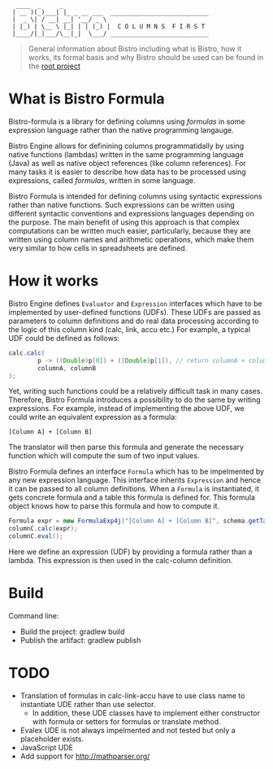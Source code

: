 ```
  ____  _     _
 | __ )(_)___| |_ _ __ ___  ___________________________
 |  _ \| / __| __| '__/ _ \ 
 | |_) | \__ \ |_| | | (_) |  C O L U M N S  F I R S T
 |____/|_|___/\__|_|  \___/ ___________________________
```

> General information about Bistro including what is Bistro, how it works, its formal basis and why Bistro should be used can be found in the [root project](https://github.com/asavinov/bistro)

# What is Bistro Formula

Bistro-formula is a library for defining columns using *formulas* in some expression language rather than the native programming langauge.

Bistro Engine allows for definining columns programmatidally by using native functions (lambdas) written in the same programming language (Java) as well as native object references (like column references). For many tasks it is easier to describe how data has to be processed using expressions, called *formulas*, written in some language.

Bistro Formula is intended for defining columns using syntactic expressions rather than native functions. Such expressions can be written using different syntactic conventions and expressions languages depending on the purpose. The main benefit of using this approach is that complex computations can be written much easier, particularly, because they are written using column names and arithmetic operations, which make them very similar to how cells in spreadsheets are defined.

# How it works

Bistro Engine defines `Evaluator` and `Expression` interfaces which have to be implemented by user-defined functions (UDFs). These UDFs are passed as parameters to column definitions and do real data processing according to the logic of this column kind (calc, link, accu etc.) For example, a typical UDF could be defined as follows:

```java
calc.calc(
        p -> ((Double)p[0]) + ((Double)p[1]), // return columnA + columnB;
        columnA, columnB
);
```

Yet, writing such functions could be a relatively difficult task in many cases. Therefore, Bistro Formula introduces a possibility to do the same by writing expressions. For example, instead of implementing the above UDF, we could write an equivalent expression as a formula:

```
[Column A] + [Column B]
```

The translator will then parse this formula and generate the necessary function which will compute the sum of two input values.

Bistro Formula defines an interface `Formula` which has to be impelmented by any new expression language. This interface inherits `Expression` and hence it can be passed to all column definitions. When a `Formula` is instantiated, it gets concrete formula and a table this formula is defined for. This formula object knows how to parse this formula and how to compute it.

```java
Formula expr = new FormulaExp4j("[Column A] + [Column B]", schema.getTable("My Table"));
columnC.calc(expr);
columnC.eval();
```

Here we define an expression (UDF) by providing a formula rather than a lambda. This expression is then used in the calc-column definition.

# Build

Command line:

* Build the project: gradlew build
* Publish the artifact: gradlew publish

# TODO

* Translation of formulas in calc-link-accu have to use class name to instantiate UDE rather than use selector.
  * In addition, these UDE classes have to implement either constructor with formula or setters for formulas or translate method.
* Evalex UDE is not always impelmented and not tested but only a placeholder exists.
* JavaScript UDE
* Add support for http://mathparser.org/
